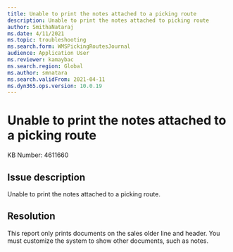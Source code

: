 ```yaml
---
title: Unable to print the notes attached to a picking route
description: Unable to print the notes attached to picking route
author: SmithaNataraj
ms.date: 4/11/2021
ms.topic: troubleshooting
ms.search.form: WMSPickingRoutesJournal
audience: Application User
ms.reviewer: kamaybac
ms.search.region: Global
ms.author: smnatara
ms.search.validFrom: 2021-04-11
ms.dyn365.ops.version: 10.0.19
---
```


# Unable to print the notes attached to a picking route

KB Number: 4611660

## Issue description

Unable to print the notes attached to a picking route.

## Resolution

This report <!-- KFM: Which report? --> only prints documents on the sales older line and header. You must customize the system to show other documents, such as notes.
